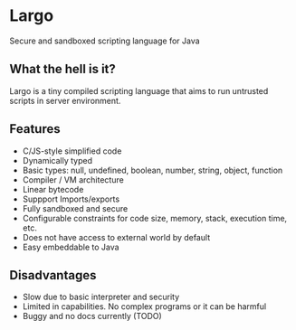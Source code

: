 # Largo 
Secure and sandboxed scripting language for Java

## What the hell is it?

Largo is a tiny compiled scripting language that aims to run untrusted scripts in server environment.

## Features
* C/JS-style simplified code
* Dynamically typed
* Basic types: null, undefined, boolean, number, string, object, function
* Compiler / VM architecture
* Linear bytecode
* Suppport Imports/exports
* Fully sandboxed and secure
* Configurable constraints for code size, memory, stack, execution time, etc.
* Does not have access to external world by default
* Easy embeddable to Java

## Disadvantages
* Slow due to basic interpreter and security
* Limited in capabilities. No complex programs or it can be harmful
* Buggy and no docs currently (TODO)
